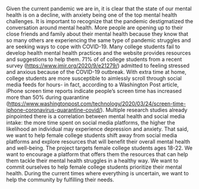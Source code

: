   Given the current pandemic we are in, it is clear that the state of our mental health is on a decline, with anxiety being one of the top mental health challenges. It is important to recognize that the pandemic destigmatized the conversation around mental health. More people are opening up to their close friends and family about their mental health because they know that so many others are experiencing the same type of pandemic struggles and are seeking ways to cope with COVID-19. Many college students fail to develop health mental health practices and the website provides resources and suggestions to help them. 
  71% of of college students from a recent survey (https://www.jmir.org/2020/9/e21279/) admitted to feeling stressed and anxious because of the COVID-19 outbreak. With extra time at home, college students are more susceptible to aimlessly scroll through social media feeds for hours- in fact, according to a Washington Post article, iPhone screen time reports indicate people’s screen time has increased more than 50% during quarantine (https://www.washingtonpost.com/technology/2020/03/24/screen-time-iphone-coronavirus-quarantine-covid/). Multiple research studies already pinpointed there is a correlation between mental health and social media intake: the more time spent on social media platforms, the higher the likelihood an individual may experience depression and anxiety. That said, we want to help female college students shift away from social media platforms and explore resources that will benefit their overall mental health and well-being. The project targets female college students ages 18-22.
  We want to encourage a platform that offers them the resources that can help them tackle their mental health struggles in a healthy way. We want to commit ourselves to help female college students prioritize their mental health. During the current times where everything is uncertain, we want to help the community by fulfilling their needs. 

